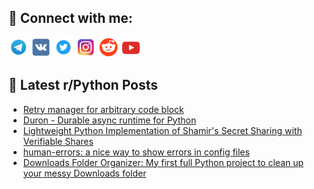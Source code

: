 ## 🔎 Connect with me:
[<img src="https://github.com/bullbesh/bullbesh/blob/main/images/Telegram.png" width="32" height="32" />](https://t.me/bullbesh)
[<img src="https://github.com/bullbesh/bullbesh/blob/main/images/VK.png" width="32" height="32" />](https://vk.com/bullbesh)
[<img src="https://github.com/bullbesh/bullbesh/blob/main/images/Twitter.png" width="32" height="32" />](https://twitter.com/bullbesh1)
[<img src="https://github.com/bullbesh/bullbesh/blob/main/images/Instagram.png" width="32" height="32" />](https://www.instagram.com/bullbesh)
[<img src="https://github.com/bullbesh/bullbesh/blob/main/images/Reddit.png" width="32" height="32" />](https://www.reddit.com/user/bullbesh)
[<img src="https://github.com/bullbesh/bullbesh/blob/main/images/YouTube.png" width="32" height="32" />](https://www.youtube.com/channel/UCtfjRs6uzgq5mfm8S06WTcg)

## 📕 Latest r/Python Posts
<!-- BLOG-POST-LIST:START -->
- [Retry manager for arbitrary code block](https://www.reddit.com/r/Python/comments/1ohczpq/retry_manager_for_arbitrary_code_block/)
- [Duron - Durable async runtime for Python](https://www.reddit.com/r/Python/comments/1ohbuhl/duron_durable_async_runtime_for_python/)
- [Lightweight Python Implementation of Shamir&#39;s Secret Sharing with Verifiable Shares](https://www.reddit.com/r/Python/comments/1oh8yh4/lightweight_python_implementation_of_shamirs/)
- [human-errors: a nice way to show errors in config files](https://www.reddit.com/r/Python/comments/1oh86zh/humanerrors_a_nice_way_to_show_errors_in_config/)
- [Downloads Folder Organizer: My first full Python project to clean up your messy Downloads folder](https://www.reddit.com/r/Python/comments/1oh6xmz/downloads_folder_organizer_my_first_full_python/)
<!-- BLOG-POST-LIST:END -->
